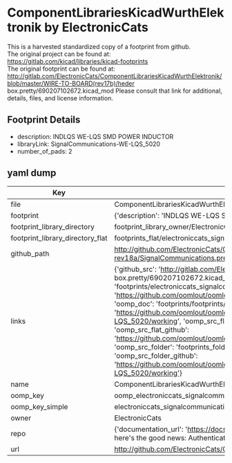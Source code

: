 # ComponentLibrariesKicadWurthElektronik by ElectronicCats  
This is a harvested standardized copy of a footprint from github.  
The original project can be found at:  
https://gitlab.com/kicad/libraries/kicad-footprints  
The original footprint can be found at:
http://gitlab.com/ElectronicCats/ComponentLibrariesKicadWurthElektronik/blob/master/WIRE-TO-BOARD(rev17b)/heder box.pretty/690207102672.kicad_mod
Please consult that link for additional, details, files, and license information.  
## Footprint Details
* description: INDLQS WE-LQS SMD POWER INDUCTOR  
* libraryLink: SignalCommunications-WE-LQS_5020  
* number_of_pads: 2  
## yaml dump  
| Key | Value |  
| --- | --- |  
| file | ComponentLibrariesKicadWurthElektronik/SIGNAL-COMMUNICATIONS-rev18a/SignalCommunications.pretty/SignalCommunications-WE-LQS_5020.kicad_mod |  
| footprint | {'description': 'INDLQS WE-LQS SMD POWER INDUCTOR', 'libraryLink': 'SignalCommunications-WE-LQS_5020', 'number_of_pads': 2} |  
| footprint_library_directory | footprint_library_owner/ElectronicCats_ComponentLibrariesKicadWurthElektronik |  
| footprint_library_directory_flat | footprints_flat/electroniccats_signalcommunications_signalcommunications_we_lqs_5020/working |  
| github_path | http://github.com/ElectronicCats/ComponentLibrariesKicadWurthElektronik/blob/master/SIGNAL-COMMUNICATIONS-rev18a/SignalCommunications.pretty/SignalCommunications-WE-LQS_5020.kicad_mod |  
| links | {'github_src': 'http://gitlab.com/ElectronicCats/ComponentLibrariesKicadWurthElektronik/blob/master/WIRE-TO-BOARD(rev17b)/heder box.pretty/690207102672.kicad_mod', 'github_src_repo': 'https://gitlab.com/kicad/libraries/kicad-footprints', 'oomp_bot': 'footprints/electroniccats_signalcommunications_signalcommunications_we_lqs_5020/working', 'oomp_bot_github': 'https://github.com/oomlout/oomlout_oomp_footprint_bot/tree/main/footprints/electroniccats_signalcommunications_signalcommunications_we_lqs_5020/working', 'oomp_doc': 'footprints/footprints/ElectronicCats/SignalCommunications/SignalCommunications-WE-LQS_5020/working/', 'oomp_doc_github': 'https://github.com/oomlout/oomlout_oomp_footprint_doc/tree/main/footprints/footprints/ElectronicCats/SignalCommunications/SignalCommunications-WE-LQS_5020/working', 'oomp_src_flat': 'footprints_flat/footprints_flat/electroniccats_signalcommunications_signalcommunications_we_lqs_5020/working', 'oomp_src_flat_github': 'https://github.com/oomlout/oomlout_oomp_footprint_src/tree/main/footprints_flat/electroniccats_signalcommunications_signalcommunications_we_lqs_5020/working', 'oomp_src_folder': 'footprints_folder/footprints_folder/ElectronicCats/SignalCommunications/SignalCommunications-WE-LQS_5020/working', 'oomp_src_folder_github': 'https://github.com/oomlout/oomlout_oomp_footprint_src/tree/main/footprints_folder/ElectronicCats/SignalCommunications/SignalCommunications-WE-LQS_5020/working'} |  
| name | ComponentLibrariesKicadWurthElektronik |  
| oomp_key | oomp_electroniccats_signalcommunications_signalcommunications_we_lqs_5020 |  
| oomp_key_simple | electroniccats_signalcommunications_signalcommunications_we_lqs_5020 |  
| owner | ElectronicCats |  
| repo | {'documentation_url': 'https://docs.github.com/rest/overview/resources-in-the-rest-api#rate-limiting', 'message': "API rate limit exceeded for 84.66.173.59. (But here's the good news: Authenticated requests get a higher rate limit. Check out the documentation for more details.)"} |  
| url | http://github.com/ElectronicCats/ComponentLibrariesKicadWurthElektronik |  

